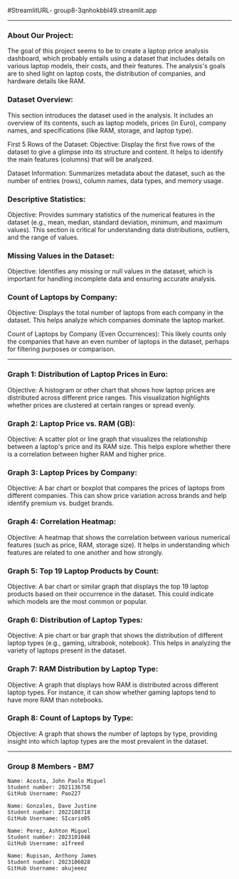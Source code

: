 
#StreamlitURL- group8-3qnhokbbl49.streamlit.app

-----------------------------------------------------------------------------------------------------------------------------------------------------------------------------------------------------------------------------------------

### About Our Project:

The goal of this project seems to be to create a laptop price analysis dashboard, which probably entails using a dataset that includes details on various laptop models, their costs, and their features. The analysis's goals are to shed light on laptop costs, the distribution of companies, and hardware details like RAM.

### Dataset Overview:
This section introduces the dataset used in the analysis. It includes an overview of its contents, such as laptop models, prices (in Euro), company names, and specifications (like RAM, storage, and laptop type).

First 5 Rows of the Dataset:
Objective: Display the first five rows of the dataset to give a glimpse into its structure and content. It helps to identify the main features (columns) that will be analyzed.

Dataset Information: Summarizes metadata about the dataset, such as the number of entries (rows), column names, data types, and memory usage.

### Descriptive Statistics:
Objective: Provides summary statistics of the numerical features in the dataset (e.g., mean, median, standard deviation, minimum, and maximum values). This section is critical for understanding data distributions, outliers, and the range of values.

### Missing Values in the Dataset:
Objective: Identifies any missing or null values in the dataset, which is important for handling incomplete data and ensuring accurate analysis.

### Count of Laptops by Company:
Objective: Displays the total number of laptops from each company in the dataset. This helps analyze which companies dominate the laptop market.

Count of Laptops by Company (Even Occurrences): This likely counts only the companies that have an even number of laptops in the dataset, perhaps for filtering purposes or comparison.

-----------------------------------------------------------------------------------------------------------------------------------------------------------------------------------------------------------------------------------------

### Graph 1: Distribution of Laptop Prices in Euro:
Objective: A histogram or other chart that shows how laptop prices are distributed across different price ranges. This visualization highlights whether prices are clustered at certain ranges or spread evenly.

### Graph 2: Laptop Price vs. RAM (GB):
Objective: A scatter plot or line graph that visualizes the relationship between a laptop's price and its RAM size. This helps explore whether there is a correlation between higher RAM and higher price.

### Graph 3: Laptop Prices by Company:
Objective: A bar chart or boxplot that compares the prices of laptops from different companies. This can show price variation across brands and help identify premium vs. budget brands.

### Graph 4: Correlation Heatmap:
Objective: A heatmap that shows the correlation between various numerical features (such as price, RAM, storage size). It helps in understanding which features are related to one another and how strongly.

### Graph 5: Top 19 Laptop Products by Count:
Objective: A bar chart or similar graph that displays the top 19 laptop products based on their occurrence in the dataset. This could indicate which models are the most common or popular.

### Graph 6: Distribution of Laptop Types:
Objective: A pie chart or bar graph that shows the distribution of different laptop types (e.g., gaming, ultrabook, notebook). This helps in analyzing the variety of laptops present in the dataset.

### Graph 7: RAM Distribution by Laptop Type:
Objective: A graph that displays how RAM is distributed across different laptop types. For instance, it can show whether gaming laptops tend to have more RAM than notebooks.

### Graph 8: Count of Laptops by Type:
Objective: A graph that shows the number of laptops by type, providing insight into which laptop types are the most prevalent in the dataset.

-----------------------------------------------------------------------------------------------------------------------------------------------------------------------------------------------------------------------------------------

### Group 8 Members - BM7

   ```
   Name: Acosta, John Paolo Miguel
   Student number: 2021136758
   GitHub Username: Pao227

   Name: Gonzales, Dave Justine
   Student number: 2022108718
   GitHub Username: SIcario05

   Name: Perez, Ashton Miguel
   Student number: 2023101048
   GitHub Username: a1freed

   Name: Rupisan, Anthony James
   Student number: 2023106028
   GitHub Username: akujeeez
   ```
